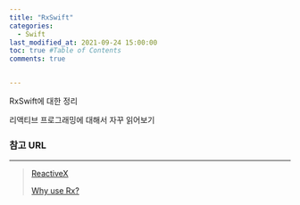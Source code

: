 ```yaml
---
title: "RxSwift"
categories:
  - Swift
last_modified_at: 2021-09-24 15:00:00
toc: true #Table of Contents
comments: true


---
```


RxSwift에 대한 정리

리액티브 프로그래밍에 대해서 자꾸 읽어보기

### 참고 URL

---

> [ReactiveX](http://reactivex.io/)
>
> [Why use Rx?](https://zeddios.tistory.com/689)

